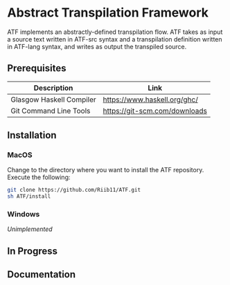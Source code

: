 # Abstract Transpilation Framework

ATF implements an abstractly-defined transpilation flow. ATF takes as input a source text written in ATF-src syntax and a transpilation definition written in ATF-lang syntax, and writes as output the transpiled source.

## Prerequisites

| Description              | Link                          |
|--------------------------|-------------------------------|
| Glasgow Haskell Compiler | https://www.haskell.org/ghc/  |
| Git Command Line Tools   | https://git-scm.com/downloads |

## Installation

### MacOS

Change to the directory where you want to install the ATF repository. Execute the following:

```bash
git clone https://github.com/Riib11/ATF.git
sh ATF/install
```

### Windows

_Unimplemented_

## In Progress

## Documentation




